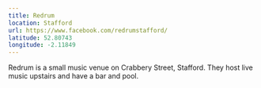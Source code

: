 ```yaml
---
title: Redrum
location: Stafford
url: https://www.facebook.com/redrumstafford/
latitude: 52.80743
longitude: -2.11849
---
```

Redrum is a small music venue on Crabbery Street, Stafford. They host live music
upstairs and have a bar and pool.
